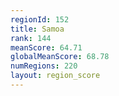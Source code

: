 ```yaml
---
regionId: 152
title: Samoa
rank: 144
meanScore: 64.71
globalMeanScore: 68.78
numRegions: 220
layout: region_score
---
```

